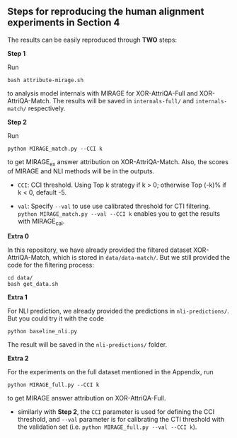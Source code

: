 ## Steps for reproducing the human alignment experiments in Section 4

The results can be easily reproduced through **TWO** steps:

**Step 1** 

Run 
```
bash attribute-mirage.sh
```
to analysis model internals with MIRAGE for XOR-AttriQA-Full and XOR-AttriQA-Match. The results will be saved in ``internals-full/`` and ``internals-match/`` respectively.

**Step 2** 

Run 
```
python MIRAGE_match.py --CCI k
```
to get MIRAGE<sub>ex</sub> answer attribution on XOR-AttriQA-Match. Also, the scores of MIRAGE and NLI methods will be in the outputs.

- ``CCI``: CCI threshold. Using Top k strategy if k > 0; otherwise Top (-k)% if k < 0, default -5.

- ``val``: Specify ``--val`` to use use calibrated threshold for CTI filtering. ``python MIRAGE_match.py --val --CCI k`` enables you to get the results with MIRAGE<sub>cal</sub>.

**Extra 0**

In this repository, we have already provided the filtered dataset XOR-AttriQA-Match, which is stored in ``data/data-match/``. But we still provided the code for the filtering process:
```
cd data/
bash get_data.sh
```

**Extra 1**

For NLI prediction, we already provided the predictions in ``nli-predictions/``. But you could try it with the code
```
python baseline_nli.py
```
The result will be saved in the ``nli-predictions/`` folder.

**Extra 2**

For the experiments on the full dataset mentioned in the Appendix, run 
```
python MIRAGE_full.py --CCI k
```
to get MIRAGE answer attribution on XOR-AttriQA-Full. 

- similarly with **Step 2**, the ``CCI`` parameter is used for defining the CCI threshold, and ``--val`` parameter is for calibrating the CTI threshold with the validation set (i.e. ``python MIRAGE_full.py --val --CCI k``).






